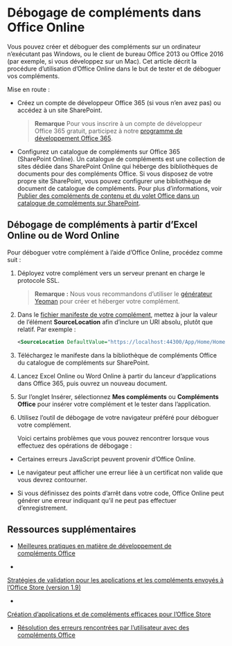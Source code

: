 
# <a name="debug-add-ins-in-office-online"></a>Débogage de compléments dans Office Online


Vous pouvez créer et déboguer des compléments sur un ordinateur n’exécutant pas Windows, ou le client de bureau Office 2013 ou Office 2016 (par exemple, si vous développez sur un Mac). Cet article décrit la procédure d’utilisation d’Office Online dans le but de tester et de déboguer vos compléments. 

Mise en route :


- Créez un compte de développeur Office 365 (si vous n’en avez pas) ou accédez à un site SharePoint.
    
     >**Remarque**  Pour vous inscrire à un compte de développeur Office 365 gratuit, participez à notre [programme de développement Office 365](https://dev.office.com/devprogram).
     
- Configurez un catalogue de compléments sur Office 365 (SharePoint Online). Un catalogue de compléments est une collection de sites dédiée dans SharePoint Online qui héberge des bibliothèques de documents pour des compléments Office. Si vous disposez de votre propre site SharePoint, vous pouvez configurer une bibliothèque de document de catalogue de compléments. Pour plus d’informations, voir [Publier des compléments de contenu et du volet Office dans un catalogue de compléments sur SharePoint](../publish/publish-task-pane-and-content-add-ins-to-an-add-in-catalog.md).
    

## <a name="debug-your-add-in-from-excel-online-or-word-online"></a>Débogage de compléments à partir d’Excel Online ou de Word Online

Pour déboguer votre complément à l’aide d’Office Online, procédez comme suit :


1. Déployez votre complément vers un serveur prenant en charge le protocole SSL.
    
     >**Remarque :**  Nous vous recommandons d’utiliser le [générateur Yeoman](https://github.com/OfficeDev/generator-office) pour créer et héberger votre complément.
     
2. Dans le [fichier manifeste de votre complément](../../docs/overview/add-in-manifests.md), mettez à jour la valeur de l’élément **SourceLocation** afin d’inclure un URI absolu, plutôt que relatif. Par exemple :
    
    ```xml
    <SourceLocation DefaultValue="https://localhost:44300/App/Home/Home.html" />
    ```
    
3. Téléchargez le manifeste dans la bibliothèque de compléments Office du catalogue de compléments sur SharePoint.
    
4. Lancez Excel Online ou Word Online à partir du lanceur d’applications dans Office 365, puis ouvrez un nouveau document.
    
5. Sur l’onglet Insérer, sélectionnez  **Mes compléments** ou **Compléments Office** pour insérer votre complément et le tester dans l’application.
    
6. Utilisez l’outil de débogage de votre navigateur préféré pour déboguer votre complément.
    
    Voici certains problèmes que vous pouvez rencontrer lorsque vous effectuez des opérations de débogage :
    
  - Certaines erreurs JavaScript peuvent provenir d’Office Online.
    
  - Le navigateur peut afficher une erreur liée à un certificat non valide que vous devrez contourner.
    
  - Si vous définissez des points d’arrêt dans votre code, Office Online peut générer une erreur indiquant qu’il ne peut pas effectuer d’enregistrement.
    

## <a name="additional-resources"></a>Ressources supplémentaires


- [Meilleures pratiques en matière de développement de compléments Office](../overview/add-in-development-best-practices.md)
    
- 
  [Stratégies de validation pour les applications et les compléments envoyés à l’Office Store (version 1.9)](http://msdn.microsoft.com/library/cd90836a-523e-42f5-ab02-5123cdf9fefe%28Office.15%29.aspx)
    
- 
  [Création d’applications et de compléments efficaces pour l’Office Store](http://msdn.microsoft.com/library/c66a6e6b-2e96-458f-8f8c-2a499fe942c9%28Office.15%29.aspx)
    
- [Résolution des erreurs rencontrées par l’utilisateur avec des compléments Office](../testing/testing-and-troubleshooting.md)
    
